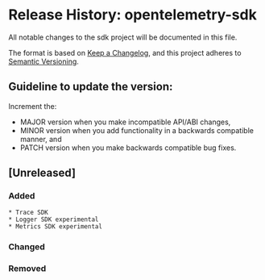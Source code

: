 # Release History: opentelemetry-sdk

All notable changes to the sdk project will be documented in this file.

The format is based on [Keep a Changelog](https://keepachangelog.com/en/1.0.0/),
and this project adheres to [Semantic Versioning](https://semver.org/spec/v2.0.0.html).

## Guideline to update the version:
Increment the:
- MAJOR version when you make incompatible API/ABI changes,
- MINOR version when you add functionality in a backwards compatible manner, and
- PATCH version when you make backwards compatible bug fixes.


## [Unreleased]
### Added
    * Trace SDK
    * Logger SDK experimental
    * Metrics SDK experimental
### Changed
### Removed
